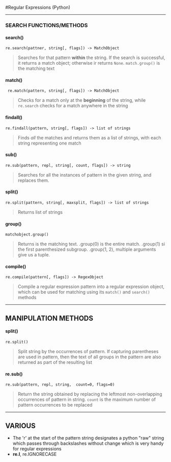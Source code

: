 
#Regular Expressions (Python)

---


### SEARCH FUNCTIONS/METHODS

#### search()
`re.search(pattner, string[, flags]) -> MatchObject`  
>Searches for that pattern **within** the string. If the search is successful, it returns a match object; otherwise ir returns `None`.  `match.group()` is the matching text

#### match()
` re.match(pattern, string[, flags]) -> MatchObject`  
>Checks for a match only at the **beginning** of the string, while `re.search` checks for a match anywhere in the string

#### findall()
 `re.findall(pattern, string[, flags]) -> list of strings`  
>Finds *all* the matches and returns them as a list of strings, with each string representing one match
 
#### sub()
`re.sub(pattern, repl, string[, count, flags]) -> string`  
>Searches for all the instances of pattern in the given string, and replaces them.

#### split()
`re.split(pattern, string[, maxsplit, flags]) -> list of strings`
>Returns list of strings

#### group()
`matchobject.group()`  
>Returns is the matching text. .group(0) is the entire match. .group(1) si the first parenthesized subgroup. .group(1, 2), multiple arguments give us a tuple.

#### compile()
`re.compile(pattern[, flags]) -> RegexObject  `
>Compile a regular expression pattern into a regular expression object, which can be used for matching using its `match()` and `search()` methods

---


## MANIPULATION METHODS

#### split()
`re.split()`
>Split string by the occurrences of pattern. If capturing parentheses are used in pattern, then the text of all groups in the pattern are also returned as part of the resulting list

#### re.sub()
`re.sub(pattern, repl, string,  count=0, flags=0)`
>Return the string obtained by replacing the leftmost non-overlapping occurrences of pattern in string. `count` is the maximum number of pattern occurrences to be replaced

---


## VARIOUS
- The 'r' at the start of the pattern string designates a python "raw" string which passes through backslashes without change which is very handy for regular expressions
- **re.I**,   re.IGNORECASE
